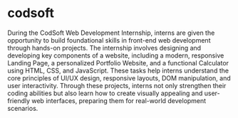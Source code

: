 # codsoft
During the CodSoft Web Development Internship, interns are given the opportunity to build foundational skills in front-end web development through hands-on projects. The internship involves designing and developing key components of a website, including a modern, responsive Landing Page, a personalized Portfolio Website, and a functional Calculator using HTML, CSS, and JavaScript. These tasks help interns understand the core principles of UI/UX design, responsive layouts, DOM manipulation, and user interactivity. Through these projects, interns not only strengthen their coding abilities but also learn how to create visually appealing and user-friendly web interfaces, preparing them for real-world development scenarios.
